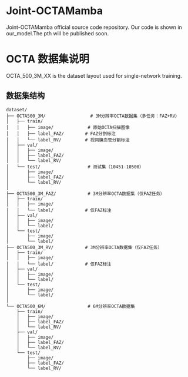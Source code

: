 # Joint-OCTAMamba
Joint-OCTAMamba official source code repository.
Our code is shown in our_model.The pth will be published soon.
# OCTA 数据集说明
OCTA_500_3M_XX is the dataset layout used for single-network training.
## 数据集结构
```
dataset/
├── OCTA500_3M/                 # 3M分辨率OCTA数据集（多任务：FAZ+RV）
│   ├── train/
│   │   ├── image/             # 原始OCTA扫描图像
│   │   ├── label_FAZ/        # FAZ分割标注
│   │   └── label_RV/         # 视网膜血管分割标注
│   ├── val/
│   │   ├── image/
│   │   ├── label_FAZ/
│   │   └── label_RV/
│   └── test/                  # 测试集（10451-10500）
│       ├── image/
│       ├── label_FAZ/
│       └── label_RV/
│
├── OCTA500_3M_FAZ/            # 3M分辨率OCTA数据集（仅FAZ任务）
│   ├── train/
│   │   ├── image/
│   │   └── label/            # 仅FAZ标注
│   ├── val/
│   │   ├── image/
│   │   └── label/
│   └── test/
│       ├── image/
│       └── label/
├── OCTA500_3M_RV/            # 3M分辨率OCTA数据集（仅FAZ任务）
│   ├── train/
│   │   ├── image/
│   │   └── label/            # 仅FAZ标注
│   ├── val/
│   │   ├── image/
│   │   └── label/
│   └── test/
│       ├── image/
│       └── label/
│
└── OCTA500_6M/                # 6M分辨率OCTA数据集
    ├── train/
    │   ├── image/
    │   ├── label_FAZ/
    │   └── label_RV/
    ├── val/
    │   ├── image/
    │   ├── label_FAZ/
    │   └── label_RV/
    └── test/
        ├── image/
        ├── label_FAZ/
        └── label_RV/
